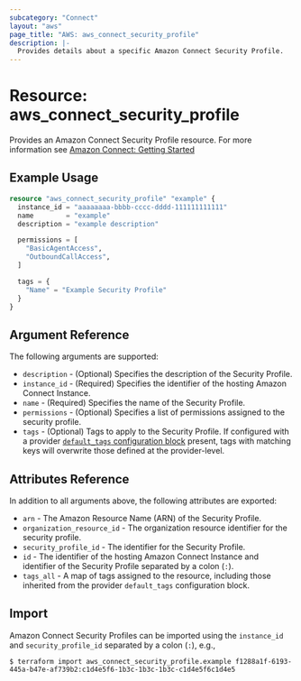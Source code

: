 ```yaml
---
subcategory: "Connect"
layout: "aws"
page_title: "AWS: aws_connect_security_profile"
description: |-
  Provides details about a specific Amazon Connect Security Profile.
---
```


# Resource: aws_connect_security_profile

Provides an Amazon Connect Security Profile resource. For more information see
[Amazon Connect: Getting Started](https://docs.aws.amazon.com/connect/latest/adminguide/amazon-connect-get-started.html)

## Example Usage

```terraform
resource "aws_connect_security_profile" "example" {
  instance_id = "aaaaaaaa-bbbb-cccc-dddd-111111111111"
  name        = "example"
  description = "example description"

  permissions = [
    "BasicAgentAccess",
    "OutboundCallAccess",
  ]

  tags = {
    "Name" = "Example Security Profile"
  }
}
```

## Argument Reference

The following arguments are supported:

* `description` - (Optional) Specifies the description of the Security Profile.
* `instance_id` - (Required) Specifies the identifier of the hosting Amazon Connect Instance.
* `name` - (Required) Specifies the name of the Security Profile.
* `permissions` - (Optional) Specifies a list of permissions assigned to the security profile.
* `tags` - (Optional) Tags to apply to the Security Profile. If configured with a provider
[`default_tags` configuration block](https://registry.terraform.io/providers/hashicorp/aws/latest/docs#default_tags-configuration-block) present, tags with matching keys will overwrite those defined at the provider-level.

## Attributes Reference

In addition to all arguments above, the following attributes are exported:

* `arn` - The Amazon Resource Name (ARN) of the Security Profile.
* `organization_resource_id` - The organization resource identifier for the security profile.
* `security_profile_id` - The identifier for the Security Profile.
* `id` - The identifier of the hosting Amazon Connect Instance and identifier of the Security Profile separated by a colon (`:`).
* `tags_all` - A map of tags assigned to the resource, including those inherited from the provider `default_tags` configuration block.

## Import

Amazon Connect Security Profiles can be imported using the `instance_id` and `security_profile_id` separated by a colon (`:`), e.g.,

```
$ terraform import aws_connect_security_profile.example f1288a1f-6193-445a-b47e-af739b2:c1d4e5f6-1b3c-1b3c-1b3c-c1d4e5f6c1d4e5
```
